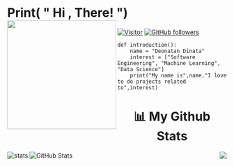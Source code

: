 # Print( " Hi , There! ") <img align = "left" src="https://media3.giphy.com/media/bcKmIWkUMCjVm/giphy.gif?cid=ecf05e47d7acq98y1war2zuuopviv9qiq6krasaeznlruykf&rid=giphy.gif&ct=g" width="250px">
[![Visitor](https://visitor-badge.laobi.icu/badge?page_id=Deonatan)](https://github.com/Deonatan) [![GitHub followers](https://img.shields.io/github/followers/Deonatan.svg?style=social&label=Follow)](https://github.com/Deonatan?tab=followers)
```
def introduction():
    name = "Deonatan Dinata"
    interest = ["Software Engineering", "Machine Learning", "Data Science"]
    print("My name is",name,"I love to do projects related to",interest)
```
<h1 align = "center">📊 My Github Stats</h1>
<div>
    <img align = "left" src="https://github-readme-stats-five-lyart.vercel.app/api?username=Deonatan&show_icons=true" alt="stats" /> 
    <img align = "left" src="https://github-readme-streak-stats.herokuapp.com/?user=Deonatan" alt="GitHub Stats" />
    <img align = "right" src="https://github-readme-stats.vercel.app/api/top-langs/?username=anuraghazra" />
</div>
